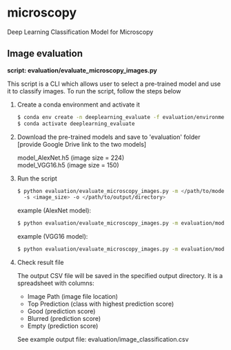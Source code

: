 # microscopy
Deep Learning Classification Model for Microscopy

## Image evaluation
**script: evaluation/evaluate_microscopy_images.py**

This script is a CLI which allows user to select a pre-trained model and use it to classify images. To run the script,
 follow the steps below

1. Create a conda environment and activate it
    ```bash
    $ conda env create -n deeplearning_evaluate -f evaluation/environment.yml
    $ conda activate deeplearning_evaluate
    ```
 
2. Download the pre-trained models and save to 'evaluation' folder
   <br/>[provide Google Drive link to the two models]
   
   model_AlexNet.h5 (image size = 224)
   <br/> 
   model_VGG16.h5 (image size = 150)
      
3. Run the script
    
    ```bash
    $ python evaluation/evaluate_microscopy_images.py -m </path/to/model.h5> -i </path/to/image/directory>
      -s <image_size> -o </path/to/output/directory>
    ```
   example (AlexNet model):
   ```bash
   $ python evaluation/evaluate_microscopy_images.py -m evaluation/model_AlexNet.h5 -i /home/myra/DeepLearning/dataset_orig/good -s 224 -o /home/myra/DeepLearning
   ```
   
   example (VGG16 model):
   ```bash
   $ python evaluation/evaluate_microscopy_images.py -m evaluation/model_VGG16.h5 -i /home/myra/DeepLearning/dataset_orig/good -s 150 -o /home/myra/DeepLearning
   ```

4. Check result file
    
    The output CSV file will be saved in the specified output directory. It is a spreadsheet with columns:
    * Image Path (image file location)
    * Top Prediction (class with highest prediction score)
    * Good (prediction score)
    * Blurred (prediction score)
    * Empty (prediction score)
    
    See example output file: evaluation/image_classification.csv